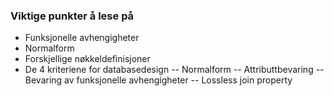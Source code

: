 ### Viktige punkter å lese på

- Funksjonelle avhengigheter
- Normalform
- Forskjellige nøkkeldefinisjoner
- De 4 kriteriene for databasedesign
-- Normalform
-- Attributtbevaring
-- Bevaring av funksjonelle avhengigheter
-- Lossless join property

